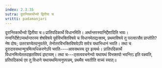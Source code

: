 ```yaml
---
index: 2.3.35
sutra: दूरान्तिकार्थेभ्यो द्वितीया च
vritti: padamanjari
---
```


 दूरान्तिकार्थेभ्यो द्वितीया च॥ प्रातिपदिकार्थे विधानमिति। अर्थान्तरस्यानिर्द्देशादिति भावः। नन्वनिर्देशेऽप्यर्थान्तरस्य शेषविषये पूर्वविभक्तिविषये च विधानमेतद्यःक्तम्, प्रथमाविषये तु परत्वात्सैव प्राप्तोति? नेष दोषः; उतरत्राप्येतदनुवर्तते, तेनोतरविभक्तिविषयेऽपि सर्वत्र यथाभिधानं भवति। तथा च दूरादावसथान्मूत्रमित्यधिकरणेऽपि भवति----आवसथस्य दूर इत्यर्थः। प्रातिपदिकार्थे विधानमित्येततदाहृतविषयं द्रष्टव्यम्। तथा च---ठ्सत्ववचनेभ्यो यथायथं विभक्तयो भवन्तिऽ इति वक्ष्यति, प्रतिपदिकार्थ एव तु विधाने यथायथमित्यनुपपन्नम्, प्रथमैव भवतीति वाच्यं स्यात्॥